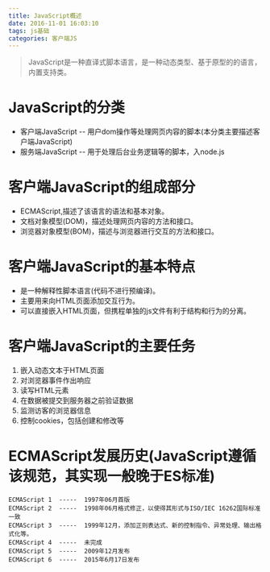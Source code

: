 ```yaml
---
title: JavaScript概述
date: 2016-11-01 16:03:10
tags: js基础
categories: 客户端JS
---
```

>JavaScript是一种直译式脚本语言，是一种动态类型、基于原型的的语言，内置支持类。

<!--more-->
# JavaScript的分类
- 客户端JavaScript -- 用户dom操作等处理网页内容的脚本(本分类主要描述客户端JavaScript)
- 服务端JavaScript -- 用于处理后台业务逻辑等的脚本，入node.js

# 客户端JavaScript的组成部分
- ECMAScript,描述了该语言的语法和基本对象。
- 文档对象模型(DOM)，描述处理网页内容的方法和接口。
- 浏览器对象模型(BOM)，描述与浏览器进行交互的方法和接口。 

# 客户端JavaScript的基本特点
- 是一种解释性脚本语言(代码不进行预编译)。
- 主要用来向HTML页面添加交互行为。
- 可以直接嵌入HTML页面，但携程单独的js文件有利于结构和行为的分离。

# 客户端JavaScript的主要任务
1. 嵌入动态文本于HTML页面
2. 对浏览器事件作出响应
3. 读写HTML元素
4. 在数据被提交到服务器之前验证数据
5. 监测访客的浏览器信息
6. 控制cookies，包括创建和修改等 

# ECMAScript发展历史(JavaScript遵循该规范，其实现一般晚于ES标准)
	ECMAScript 1  -----  1997年06月首版
	ECMAScript 2  -----  1998年06月格式修正，以使得其形式与ISO/IEC 16262国际标准一致
	ECMAScript 3  -----  1999年12月，添加正则表达式、新的控制指令、异常处理、输出格式化等。
	ECMAScript 4  -----  未完成
	ECMAScript 5  -----  2009年12月发布
	ECMAScript 6  -----  2015年6月17日发布